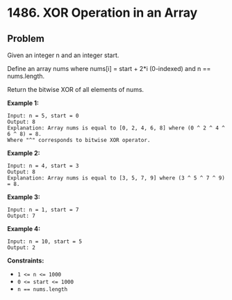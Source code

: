 # 1486. XOR Operation in an Array

## Problem

Given an integer n and an integer start.

Define an array nums where nums[i] = start + 2*i (0-indexed) and n == nums.length.

Return the bitwise XOR of all elements of nums.

**Example 1:**
```
Input: n = 5, start = 0
Output: 8
Explanation: Array nums is equal to [0, 2, 4, 6, 8] where (0 ^ 2 ^ 4 ^ 6 ^ 8) = 8.
Where "^" corresponds to bitwise XOR operator.
```

**Example 2:**
```
Input: n = 4, start = 3
Output: 8
Explanation: Array nums is equal to [3, 5, 7, 9] where (3 ^ 5 ^ 7 ^ 9) = 8.
```

**Example 3:**
```
Input: n = 1, start = 7
Output: 7
```

**Example 4:**
```
Input: n = 10, start = 5
Output: 2
```

**Constraints:**
* ```1 <= n <= 1000```
* ```0 <= start <= 1000```
* ```n == nums.length```
